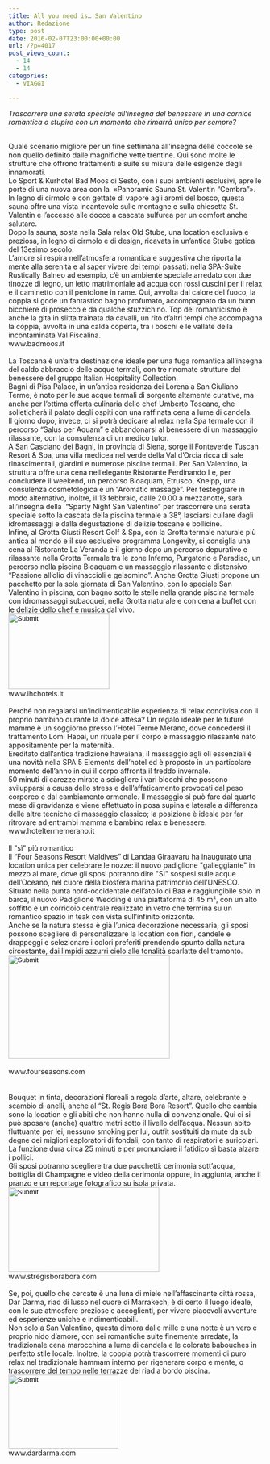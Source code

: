```yaml
---
title: All you need is… San Valentino
author: Redazione
type: post
date: 2016-02-07T23:00:00+00:00
url: /?p=4017
post_views_count:
  - 14
  - 14
categories:
  - VIAGGI

---
```

_Trascorrere una serata speciale all&rsquo;insegna del benessere in una cornice romantica o stupire con un momento che rimarr&agrave; unico per sempre?&nbsp;_

<div>
  &nbsp;
</div>

<div>
  Quale scenario migliore per un fine settimana all&#8217;insegna delle coccole se non quello definito dalle magnifiche vette trentine. Qui sono molte le strutture che offrono trattamenti e suite su misura delle esigenze degli innamorati.&nbsp;
</div>

<div>
  Lo Sport & Kurhotel Bad Moos di Sesto, con i suoi ambienti esclusivi, apre le porte di una nuova area con la &nbsp;&laquo;Panoramic Sauna St. Valentin &ldquo;Cembra&rdquo;&raquo;. In legno di cirmolo e con gettate di vapore agli aromi del bosco, questa sauna offre una vista incantevole sulle montagne e sulla chiesetta St. Valentin e l&#8217;accesso alle docce a cascata sulfurea per un comfort anche salutare.&nbsp;
</div>

<div>
  Dopo la sauna, sosta nella Sala relax Old Stube, una location esclusiva e preziosa, in legno di cirmolo e di design, ricavata in un&rsquo;antica Stube gotica del 13esimo secolo. &nbsp;
</div>

<div>
  L&rsquo;amore si respira nell&rsquo;atmosfera romantica e suggestiva che riporta la mente alla serenit&agrave; e al saper vivere dei tempi passati: nella SPA-Suite Rustically Balneo ad esempio, c&#8217;&egrave; un ambiente speciale arredato con due tinozze di legno, un letto matrimoniale ad acqua con rossi cuscini per il relax e il caminetto con il pentolone in rame. Qui, avvolta dal calore del fuoco, la coppia si gode un fantastico bagno profumato, accompagnato da un buon bicchiere di prosecco e da qualche stuzzichino. Top del romanticismo &egrave; anche la gita in slitta trainata da cavalli, un rito d&rsquo;altri tempi che accompagna la coppia, avvolta in una calda coperta, tra i boschi e le vallate della incontaminata Val Fiscalina.&nbsp;
</div>

<div>
  www.badmoos.it&nbsp;
</div>

<div>
  &nbsp;
</div>

<div>
  La Toscana &egrave; un&#8217;altra destinazione ideale per una fuga romantica all&#8217;insegna del caldo abbraccio delle acque termali, con tre rinomate strutture del benessere del gruppo Italian Hospitality Collection.
</div>

<div>
  Bagni di Pisa Palace, in un&rsquo;antica residenza dei Lorena a San Giuliano Terme, &egrave; noto per le sue acque termali di sorgente altamente curative, ma anche per l&#8217;ottima offerta culinaria dello chef Umberto Toscano, che solleticher&agrave; il palato degli ospiti con una raffinata cena a lume di candela.
</div>

<div>
  Il giorno dopo, invece, ci si potr&agrave; dedicare al relax nella Spa termale con il percorso &ldquo;Salus per Aquam&rdquo; e abbandonarsi al benessere di un massaggio rilassante, con la consulenza di un medico tutor.&nbsp;
</div>

<div>
  A San Casciano dei Bagni, in provincia di Siena, sorge il Fonteverde Tuscan Resort & Spa, una villa medicea nel verde della Val d&rsquo;Orcia ricca di sale rinascimentali, giardini e numerose piscine termali. Per San Valentino, la struttura offre una cena nell&rsquo;elegante Ristorante Ferdinando I e, per concludere il weekend, un percorso Bioaquam, Etrusco, Kneipp, una consulenza cosmetologica e un &ldquo;Aromatic massage&rdquo;. Per festeggiare in modo alternativo, inoltre, il 13 febbraio, dalle 20.00 a mezzanotte, sar&agrave; all&#8217;insegna della &nbsp;&ldquo;Sparty Night San Valentino&rdquo; per trascorrere una serata speciale sotto la cascata della piscina termale a 38&deg;, lasciarsi cullare dagli idromassaggi e dalla degustazione di delizie toscane e bollicine.
</div>

<div>
  Infine, al Grotta Giusti Resort Golf & Spa, con la Grotta termale naturale pi&ugrave; antica al mondo e il suo esclusivo programma Longevity, si consiglia una cena al Ristorante La Veranda e il giorno dopo un percorso depurativo e rilassante nella Grotta Termale tra le zone Inferno, Purgatorio e Paradiso, un percorso nella piscina Bioaquam e un massaggio rilassante e distensivo &ldquo;Passione all&rsquo;olio di vinaccioli e gelsomino&rdquo;. Anche Grotta Giusti propone un pacchetto per la sola giornata di San Valentino, con lo speciale San Valentino in piscina, con bagno sotto le stelle nella grande piscina termale con idromassaggi subacquei, nella Grotta naturale e con cena a buffet con le delizie dello chef e musica dal vivo.
</div>

<div>
  <input type="image" src="/FCKFiles/Grotta Giusti LOW.jpg" width="200" height="150" />
</div>

<div>
  www.ihchotels.it&nbsp;
</div>

<div>
  &nbsp;
</div>

<div>
  Perch&eacute; non regalarsi un&rsquo;indimenticabile esperienza di relax condivisa con il proprio bambino durante la dolce attesa? Un regalo ideale per le future mamme &egrave; un soggiorno presso l&rsquo;Hotel Terme Merano, dove concedersi il trattamento Lomi Hapai, un rituale per il corpo e massaggio rilassante nato appositamente per la maternit&agrave;.
</div>

<div>
  Ereditato dall&rsquo;antica tradizione hawaiana, il massaggio agli oli essenziali &egrave; una novit&agrave; nella SPA 5 Elements dell&rsquo;hotel ed &egrave; proposto in un particolare momento dell&rsquo;anno in cui il corpo affronta il freddo invernale.&nbsp;
</div>

<div>
  50 minuti di carezze mirate a sciogliere i vari blocchi che possono svilupparsi a causa dello stress e dell&rsquo;affaticamento provocati dal peso corporeo e dal cambiamento ormonale. Il massaggio si pu&ograve; fare dal quarto mese di gravidanza e viene effettuato in posa supina e laterale a differenza delle altre tecniche di massaggio classico; la posizione &egrave; ideale per far ritrovare ad entrambi mamma e bambino relax e benessere.
</div>

<div>
  www.hoteltermemerano.it&nbsp;
</div>

<div>
  &nbsp;
</div>

<div>
  Il "s&igrave;" pi&ugrave; romantico
</div>

<div>
  Il &ldquo;Four Seasons Resort Maldives&rdquo; di Landaa Giraavaru ha inaugurato una location unica per celebrare le nozze: il nuovo padiglione "galleggiante" in mezzo al mare, dove gli sposi potranno dire "S&Igrave;" sospesi sulle acque dell&#8217;Oceano, nel cuore della biosfera marina patrimonio dell&#8217;UNESCO.&nbsp;
</div>

<div>
  Situato nella punta nord-occidentale dell&#8217;atollo di Baa e raggiungibile solo in barca, il nuovo Padiglione Wedding &egrave; una piattaforma di 45 m&sup2;, con un alto soffitto e un corridoio centrale realizzato in vetro che termina su un romantico spazio in teak con vista sull&#8217;infinito orizzonte.
</div>

<div>
  Anche se la natura stessa &egrave; gi&agrave; l&#8217;unica decorazione necessaria, gli sposi possono scegliere di personalizzare la location con fiori, candele e drappeggi e selezionare i colori preferiti prendendo spunto dalla natura circostante, dai limpidi azzurri cielo alle tonalit&agrave; scarlatte del tramonto.
</div>

<div>
  <input type="image" src="/FCKFiles/WATER-WEDDING-MALDIVES-376403.jpg" width="320" height="205" />
</div>

<div>
  &nbsp;
</div>

<div>
  www.fourseasons.com
</div>

<div>
  &nbsp;
</div>

<div>
  &nbsp;
</div>

<div>
  Bouquet in tinta, decorazioni floreali a regola d&rsquo;arte, altare, celebrante e scambio di anelli, anche al &ldquo;St. Regis Bora Bora Resort&rdquo;. Quello che cambia sono la location e gli abiti che non hanno nulla di convenzionale. Qui ci si pu&ograve; sposare (anche) quattro metri sotto il livello dell&rsquo;acqua. Nessun abito fluttuante per lei, nessuno smoking per lui, outfit sostituiti da mute da sub degne dei migliori esploratori di fondali, con tanto di respiratori e auricolari.
</div>

<div>
  La funzione dura circa 25 minuti e per pronunciare il fatidico s&igrave; basta alzare i pollici.
</div>

<div>
  Gli sposi potranno scegliere tra due pacchetti: cerimonia sott&rsquo;acqua, bottiglia di Champagne e video della cerimonia oppure, in aggiunta, anche il pranzo e un reportage fotografico su isola privata.
</div>

<div>
  <input type="image" src="/FCKFiles/bora.jpg" width="299" height="168" />
</div>

<div>
  www.stregisborabora.com&nbsp;
</div>

<div>
  &nbsp;
</div>

<div>
  Se, poi, quello che cercate &egrave; una luna di miele nell&rsquo;affascinante citt&agrave; rossa, Dar Darma, riad di lusso nel cuore di Marrakech, &egrave; di certo il luogo ideale, con le sue atmosfere preziose e accoglienti, per vivere piacevoli avventure ed esperienze uniche e indimenticabili.
</div>

<div>
  Non solo a San Valentino, questa dimora dalle mille e una notte &egrave; un vero e proprio nido d&rsquo;amore, con sei romantiche suite finemente arredate, la tradizionale cena marocchina a lume di candela e le colorate babouches in perfetto stile locale. Inoltre, la coppia potr&agrave; trascorrere momenti di puro relax nel tradizionale hammam interno per rigenerare corpo e mente, o trascorrere del tempo nelle terrazze del riad a bordo piscina.&nbsp;
</div>

<div>
  <input type="image" src="/FCKFiles/dar.jpg" width="218" height="146" />
</div>

<div>
  www.dardarma.com
</div>

<div>
  &nbsp;
</div>

<div>
  &nbsp;
</div>